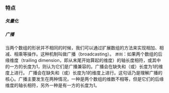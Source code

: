 
### 特点
##### 矢量化

##### 广播
当两个数组的形状并不相同的时候，我们可以通过扩展数组的方法来实现相加、相减、相乘等操作。这种机制叫做广播（broadcasting）。
`原则`：如果两个数组的后缘维度（trailing dimension，即从末尾开始算起的维度）的轴长度相符，或其中的一方的长度为1，则认为它们是广播兼容的。广播会在缺失和（或）长度为1的维度上进行。
广播会在缺失和（或）长度为1的维度上进行。这句话乃是理解广播的核心。广播主要发生在两种情况，一种是两个数组的维数不相等，但是它们的后缘维度的轴长相符，另外一种是有一方的长度为1。
